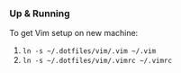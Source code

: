 ### Up & Running

To get Vim setup on new machine:

1. `ln -s ~/.dotfiles/vim/.vim ~/.vim`
2. `ln -s ~/.dotfiles/vim/.vimrc ~/.vimrc`
